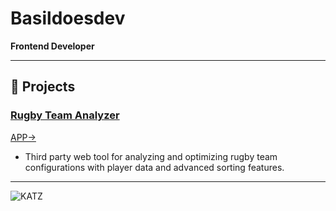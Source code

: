 # Basildoesdev

**Frontend Developer** 

---

## 🌟 **Projects**

### [Rugby Team Analyzer](https://github.com/basildoesdev/bor-analyser)
[APP->](https://boranalyser.netlify.app/)
- Third party web tool for analyzing and optimizing rugby team configurations with player data and advanced sorting features.

---

![KATZ](https://media.giphy.com/media/O3A3C7vGBqRnq/giphy.gif?cid=790b7611dpcnslr1krbp4p7u3zkyn3szaqzathb8byoor7w9&ep=v1_gifs_search&rid=giphy.gif&ct=g)


